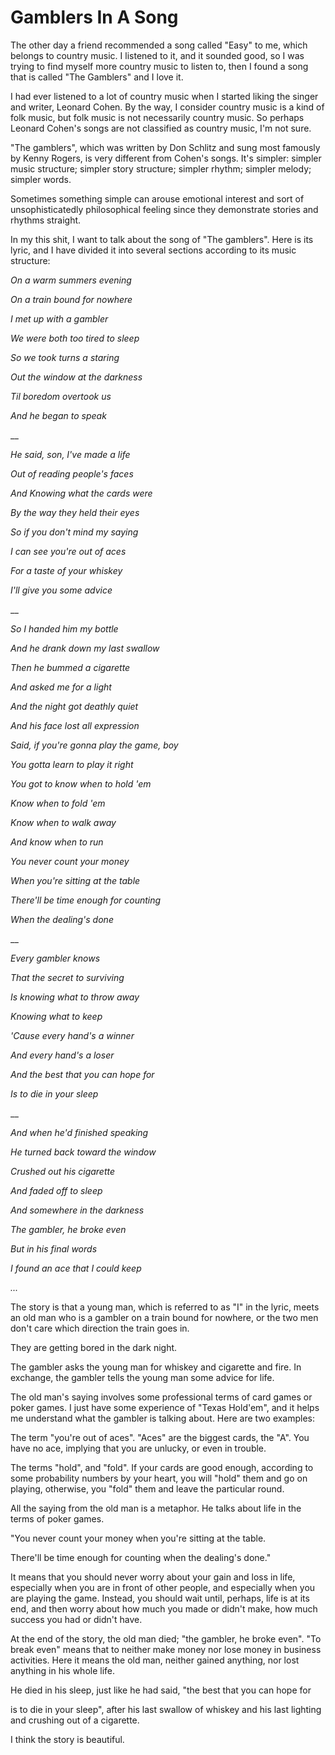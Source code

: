 # Gamblers In A Song

The other day a friend recommended a song called "Easy" to me, which belongs to country music. I listened to it, and it sounded good, so I was trying to find myself more country music to listen to, then I found a song that is called "The Gamblers" and I love it.

I had ever listened to a lot of country music when I started liking the singer and writer, Leonard Cohen. By the way, I consider country music is a kind of folk music, but folk music is not necessarily country music. So perhaps Leonard Cohen's songs are not classified as country music, I'm not sure.

"The gamblers", which was written by Don Schlitz and sung most famously by Kenny Rogers, is very different from Cohen's songs. It's simpler: simpler music structure; simpler story structure; simpler rhythm; simpler melody; simpler words.

Sometimes something simple can arouse emotional interest and sort of unsophisticatedly philosophical feeling since they demonstrate stories and rhythms straight.

In my this shit, I want to talk about the song of "The gamblers". Here is its lyric, and I have divided it into several sections according to its music structure:



_On a warm summers evening_

_On a train bound for nowhere_

_I met up with a gambler_

_We were both too tired to sleep_

_So we took turns a staring_

_Out the window at the darkness_

_Til boredom overtook us_

_And he began to speak_

\_\_

_He said, son, I've made a life_

_Out of reading people's faces_

_And Knowing what the cards were_

_By the way they held their eyes_

_So if you don't mind my saying_

_I can see you're out of aces_

_For a taste of your whiskey_

_I'll give you some advice_

\_\_

_So I handed him my bottle_

_And he drank down my last swallow_

_Then he bummed a cigarette_

_And asked me for a light_

_And the night got deathly quiet_

_And his face lost all expression_

_Said, if you're gonna play the game, boy_

_You gotta learn to play it right_

_You got to know when to hold 'em_

_Know when to fold 'em_

_Know when to walk away_

_And know when to run_

_You never count your money_

_When you're sitting at the table_

_There'll be time enough for counting_

_When the dealing's done_

\_\_

_Every gambler knows_

_That the secret to surviving_

_Is knowing what to throw away_

_Knowing what to keep_

_'Cause every hand's a winner_

_And every hand's a loser_

_And the best that you can hope for_

_Is to die in your sleep_

\_\_

_And when he'd finished speaking_

_He turned back toward the window_

_Crushed out his cigarette_

_And faded off to sleep_

_And somewhere in the darkness_

_The gambler, he broke even_

_But in his final words_

_I found an ace that I could keep_

_..._



The story is that a young man, which is referred to as "I" in the lyric, meets an old man who is a gambler on a train bound for nowhere, or the two men don't care which direction the train goes in.

They are getting bored in the dark night.

The gambler asks the young man for whiskey and cigarette and fire. In exchange, the gambler tells the young man some advice for life.

The old man's saying involves some professional terms of card games or poker games. I just have some experience of "Texas Hold'em", and it helps me understand what the gambler is talking about. Here are two examples:

The term "you're out of aces". "Aces" are the biggest cards, the "A". You have no ace, implying that you are unlucky, or even in trouble.

The terms "hold", and "fold". If your cards are good enough, according to some probability numbers by your heart, you will "hold" them and go on playing, otherwise, you "fold" them and leave the particular round.

All the saying from the old man is a metaphor. He talks about life in the terms of poker games.

"You never count your money when you're sitting at the table.

There'll be time enough for counting when the dealing's done."

It means that you should never worry about your gain and loss in life, especially when you are in front of other people, and especially when you are playing the game. Instead, you should wait until, perhaps, life is at its end, and then worry about how much you made or didn't make, how much success you had or didn't have.

At the end of the story, the old man died; "the gambler, he broke even". "To break even" means that to neither make money nor lose money in business activities. Here it means the old man, neither gained anything, nor lost anything in his whole life.

He died in his sleep, just like he had said, "the best that you can hope for

is to die in your sleep", after his last swallow of whiskey and his last lighting and crushing out of a cigarette.

I think the story is beautiful.

